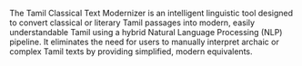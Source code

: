 The Tamil Classical Text Modernizer is an intelligent linguistic tool designed to convert classical or literary Tamil passages into modern, easily understandable Tamil using a hybrid Natural Language Processing (NLP) pipeline. It eliminates the need for users to manually interpret archaic or complex Tamil texts by providing simplified, modern equivalents.

